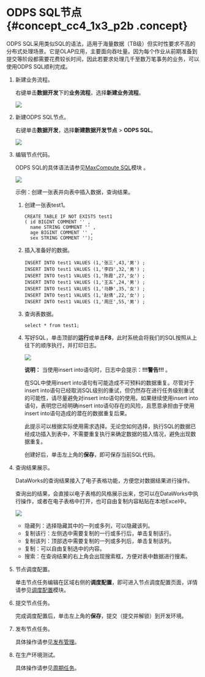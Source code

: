 # ODPS SQL节点 {#concept_cc4_1x3_p2b .concept}

ODPS SQL采用类似SQL的语法，适用于海量数据（TB级）但实时性要求不高的分布式处理场景。它是OLAP应用，主要面向吞吐量。因为每个作业从前期准备到提交等阶段都需要花费较长时间，因此若要求处理几千至数万笔事务的业务，可以使用ODPS SQL顺利完成。

1.  新建业务流程。

    右键单击**数据开发**下的**业务流程**，选择**新建业务流程**。

    ![](http://static-aliyun-doc.oss-cn-hangzhou.aliyuncs.com/assets/img/16292/15416605777651_zh-CN.png)

2.  新建ODPS SQL节点。

    右键单击**数据开发**，选择**新建数据开发节点** \> **ODPS SQL**。

    ![](http://static-aliyun-doc.oss-cn-hangzhou.aliyuncs.com/assets/img/16293/15416605777679_zh-CN.png)

3.  编辑节点代码。

    ODPS SQL的具体语法请参见[MaxCompute SQL](https://www.alibabacloud.com/help/doc-detail/27860.htm)模块 。

    ![](http://static-aliyun-doc.oss-cn-hangzhou.aliyuncs.com/assets/img/16293/15416605777680_zh-CN.png)

    示例：创建一张表并向表中插入数据，查询结果。

    1.  创建一张表test1。

        ```
        CREATE TABLE IF NOT EXISTS test1 
        ( id BIGINT COMMENT '' ,
          name STRING COMMENT '' ,
          age BIGINT COMMENT '' ,
          sex STRING COMMENT '');
        ```

    2.  插入准备好的数据。

        ```
        INSERT INTO test1 VALUES (1,'张三',43,'男') ;
        INSERT INTO test1 VALUES (1,'李四',32,'男') ;
        INSERT INTO test1 VALUES (1,'陈霞',27,'女') ;
        INSERT INTO test1 VALUES (1,'王五',24,'男') ;
        INSERT INTO test1 VALUES (1,'马静',35,'女') ;
        INSERT INTO test1 VALUES (1,'赵倩',22,'女') ;
        INSERT INTO test1 VALUES (1,'周庄',55,'男') ;
        ```

    3.  查询表数据。

        ```
        select * from test1;
        ```

    4.  写好SQL，单击顶部的**运行**或单击**F8**，此时系统会将我们的SQL按照从上往下的顺序执行，并打印日志。

        ![](http://static-aliyun-doc.oss-cn-hangzhou.aliyuncs.com/assets/img/16293/154166057711262_zh-CN.jpg)

        **说明：** 当使用insert into语句时，日志中会提示：**!!!警告!!!** 。

        在SQL中使用insert into语句有可能造成不可预料的数据重复。尽管对于insert into语句已经取消SQL级别的重试，但仍然存在进行任务级别重试的可能性，请尽量避免对insert into语句的使用。如果继续使用insert into语句，表明您已经明确insert into语句存在的风险，且愿意承担由于使用insert into语句造成的潜在的数据重复后果。

        此提示可以根据实际使用需求选择。无论您如何选择，执行SQL的数据已经成功插入到表中，不需要重复执行来确定数据的插入情况，避免出现数据重复。

        创建好后，单击左上角的**保存**，即可保存当前SQL代码。

4.  查询结果展示。

    DataWorks的查询结果接入了电子表格功能，方便您对数据结果进行操作。

    查询出的结果，会直接以电子表格的风格展示出来，您可以在DataWorks中执行操作，或者在电子表格中打开，也可自由复制内容粘贴在本地Excel中。

    ![](http://static-aliyun-doc.oss-cn-hangzhou.aliyuncs.com/assets/img/16335/15416605778260_zh-CN.png)

    -   隐藏列：选择隐藏其中的一列或多列，可以隐藏该列。
    -   复制该行：左侧选中需要复制的一行或多行后，单击复制该行。
    -   复制该列：顶部选中需要复制的一列或多列后，单击复制该列。
    -   复制：可以自由复制选中的内容。
    -   搜索：在查询结果的右上角会出现搜索框，方便对表中数据进行搜素。
5.  节点调度配置。

    单击节点任务编辑在区域右侧的**调度配置**，即可进入节点调度配置页面，详情请参见[调度配置](intl.zh-CN/使用指南/数据开发/调度配置/基本属性.md#)模块。

6.  提交节点任务。

    完成调度配置后，单击左上角的**保存**，提交（提交并解锁）到开发环境。

7.  发布节点任务。

    具体操作请参见[发布管理](intl.zh-CN/使用指南/数据开发/发布管理/任务发布.md#)。

8.  在生产环境测试。

    具体操作请参见[周期任务](intl.zh-CN/使用指南/运维中心/任务列表/周期任务.md#)。


